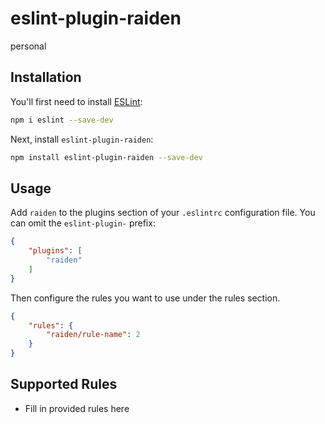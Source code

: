 # eslint-plugin-raiden

personal

## Installation

You'll first need to install [ESLint](https://eslint.org/):

```sh
npm i eslint --save-dev
```

Next, install `eslint-plugin-raiden`:

```sh
npm install eslint-plugin-raiden --save-dev
```

## Usage

Add `raiden` to the plugins section of your `.eslintrc` configuration file. You can omit the `eslint-plugin-` prefix:

```json
{
    "plugins": [
        "raiden"
    ]
}
```


Then configure the rules you want to use under the rules section.

```json
{
    "rules": {
        "raiden/rule-name": 2
    }
}
```

## Supported Rules

* Fill in provided rules here


